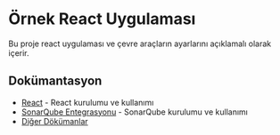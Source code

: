 # Örnek React Uygulaması

Bu proje react uygulaması ve çevre araçların ayarlarını açıklamalı olarak içerir.

## Dokümantasyon

- [React](./README-react.md) - React kurulumu ve kullanımı
- [SonarQube Entegrasyonu](./README-sonar.md) - SonarQube kurulumu ve kullanımı
- [Diğer Dökümanlar](./docs/...)